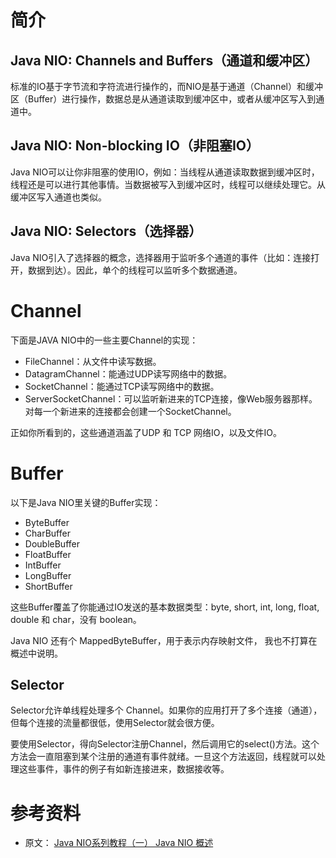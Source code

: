 

# 简介

## Java NIO: Channels and Buffers（通道和缓冲区）

标准的IO基于字节流和字符流进行操作的，而NIO是基于通道（Channel）和缓冲区（Buffer）进行操作，数据总是从通道读取到缓冲区中，或者从缓冲区写入到通道中。

## Java NIO: Non-blocking IO（非阻塞IO）

Java NIO可以让你非阻塞的使用IO，例如：当线程从通道读取数据到缓冲区时，线程还是可以进行其他事情。当数据被写入到缓冲区时，线程可以继续处理它。从缓冲区写入通道也类似。

## Java NIO: Selectors（选择器）

Java NIO引入了选择器的概念，选择器用于监听多个通道的事件（比如：连接打开，数据到达）。因此，单个的线程可以监听多个数据通道。



# Channel

下面是JAVA NIO中的一些主要Channel的实现：

- FileChannel：从文件中读写数据。
- DatagramChannel：能通过UDP读写网络中的数据。
- SocketChannel：能通过TCP读写网络中的数据。
- ServerSocketChannel：可以监听新进来的TCP连接，像Web服务器那样。对每一个新进来的连接都会创建一个SocketChannel。

正如你所看到的，这些通道涵盖了UDP 和 TCP 网络IO，以及文件IO。



# Buffer

以下是Java NIO里关键的Buffer实现：

- ByteBuffer
- CharBuffer
- DoubleBuffer
- FloatBuffer
- IntBuffer
- LongBuffer
- ShortBuffer

这些Buffer覆盖了你能通过IO发送的基本数据类型：byte, short, int, long, float, double 和 char，没有 boolean。

Java NIO 还有个 MappedByteBuffer，用于表示内存映射文件， 我也不打算在概述中说明。

## Selector

Selector允许单线程处理多个 Channel。如果你的应用打开了多个连接（通道），但每个连接的流量都很低，使用Selector就会很方便。

要使用Selector，得向Selector注册Channel，然后调用它的select()方法。这个方法会一直阻塞到某个注册的通道有事件就绪。一旦这个方法返回，线程就可以处理这些事件，事件的例子有如新连接进来，数据接收等。



# 参考资料

- 原文： [Java NIO系列教程（一） Java NIO 概述](http://ifeve.com/overview/)